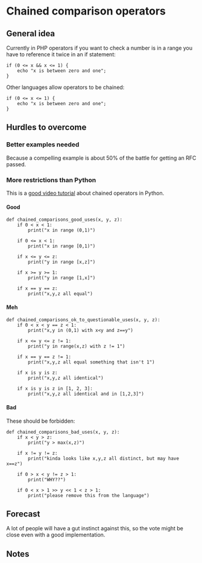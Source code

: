 # Chained comparison operators 

## General idea

Currently in PHP operators if you want to check a number is in a range you have to reference it twice in an if statement:

```
if (0 <= x && x <= 1) {
    echo "x is between zero and one";
} 
```

Other languages allow operators to be chained:

```
if (0 <= x <= 1) {
    echo "x is between zero and one";
} 
```


## Hurdles to overcome

### Better examples needed

Because a compelling example is about 50% of the battle for getting an RFC passed.

### More restrictions than Python 

This is a [good video tutorial](https://www.youtube.com/watch?v=M3GAJ1AIIlA) about chained operators in Python.
 

#### Good

```
def chained_comparisons_good_uses(x, y, z):
    if 0 < x < 1:
        print("x in range (0,1)")

    if 0 <= x < 1:
        print("x in range [0,1)")

    if x <= y <= z:
        print("y in range [x,z]")

    if x >= y >= 1:
        print("y in range [1,x]")

    if x == y == z:
        print("x,y,z all equal")

```


#### Meh

```
def chained_comparisons_ok_to_questionable_uses(x, y, z):
    if 0 < x < y == z < 1:
        print("x,y in (0,1) with x<y and z==y")

    if x <= y <= z != 1:
        print("y in range(x,z) with z != 1")

    if x == y == z != 1:
        print("x,y,z all equal something that isn't 1")

    if x is y is z:
        print("x,y,z all identical")

    if x is y is z in [1, 2, 3]:
        print("x,y,z all identical and in [1,2,3]")
```

#### Bad

These should be forbidden:

```
def chained_comparisons_bad_uses(x, y, z):
    if x < y > z:
        print("y > max(x,z)")

    if x != y != z:
        print("kinda looks like x,y,z all distinct, but may have x==z")

    if 0 > x < y != z > 1:
        print("WHY??")

    if 0 < x > 1 >> y << 1 < z > 1:
        print("please remove this from the language")

```


## Forecast

A lot of people will have a gut instinct against this, so the vote might be close even with a good implementation.

## Notes



